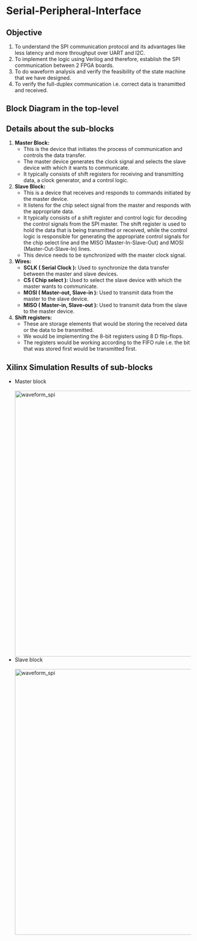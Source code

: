 # Serial-Peripheral-Interface
## Objective
1. To understand the SPI communication protocol and its advantages like less latency and more throughput over UART and I2C.
2. To implement the logic using Verilog and therefore, establish the SPI communication between 2 FPGA boards.
3. To do waveform analysis and verify the feasibility of the state machine that we have designed.
4. To verify the full-duplex communication i.e. correct data is transmitted and received.

## Block Diagram in the top-level
## Details about the sub-blocks
<ol>
  <li> <b>Master Block:</b>
<ul>
  <li>This is the device that initiates the process of communication and controls the data transfer.
  <li>The master device generates the clock signal and selects the slave device with which it wants to communicate.
  <li>It typically consists of shift registers for receiving and transmitting data, a clock generator, and a control logic.
</ul>
  <li> <b>Slave Block:</b>
<ul>
<li>This is a device that receives and responds to commands initiated by the master device. 
<li>It listens for the chip select signal from the master and responds with the appropriate data. 
<li>It typically consists of a shift register and control logic for decoding the control signals from the SPI master. The shift register is used to hold the data that is being transmitted or received, while the control logic is responsible for generating the appropriate control signals for the chip select line and the MISO (Master-In-Slave-Out) and MOSI (Master-Out-Slave-In) lines.
<li>This device needs to be synchronized with the master clock signal.
  </ul>
  <li> <b>Wires:</b>
<ul>
  <li> <b> SCLK ( Serial Clock ):</b> Used to synchronize the data transfer between the master and slave devices.
  <li> <b> CS ( Chip select ):</b> Used to select the slave device with which the master wants to communicate.
  <li> <b> MOSI ( Master-out, Slave-in ):</b> Used to transmit data from the master to the slave device.
  <li> <b> MISO ( Master-in, Slave-out ):</b> Used to transmit data from the slave to the master device.
  </ul>
  <li> <b>Shift registers:</b>
<ul>
  <li> These are storage elements that would be storing the received data or the data to be transmitted.
  <li> We would be implementing the 8-bit registers using 8 D flip-flops.
  <li> The registers would be working according to the FIFO rule i.e. the bit that was stored first would be transmitted first.
  </ul>
  </ol>
  
## Xilinx Simulation Results of sub-blocks
<ul>
  <li>Master block</li>
  <br/>
  <img width="724" alt="waveform_spi" src="https://user-images.githubusercontent.com/99636505/236382193-65a6d91c-204c-45a6-9083-46f90387a18e.png">
  <li>Slave block</li>
  <br/>
  <img width="724" alt="waveform_spi" src="https://user-images.githubusercontent.com/99636505/236420663-a9417960-be57-4da6-9821-7d3eb8e54a61.png">
  </ul>
